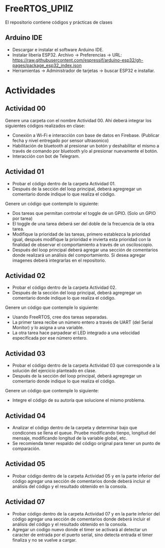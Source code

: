# FreeRTOS_UPIIZ
El repositorio contiene códigos y prácticas de clases 
## Arduino IDE
- Descargar e instalar el software Arduino IDE.
- Instalar libería ESP32. Archivo -> Preferencias -> URL: https://raw.githubusercontent.com/espressif/arduino-esp32/gh-pages/package_esp32_index.json
- Herramientas -> Administrador de tarjetas -> buscar ESP32 e installar. 
# Actividades
## Actividad 00
Genere una carpeta con el nombre Actividad 00. Ahí deberá integrar los siguientes códigos realizados en clase: 
- Conexión a Wi-Fi e interacción con base de datos en Firebase. (Publicar fecha y nivel entregado por sensor ultrasonico)
- Habilitación de bluetooth al presionar un botón y deshabilitar el mismo a través de comando por bluetooth y/o al presionar nuevamente el botón. 
- Interacción con bot de Telegram. 

## Actividad 01
- Probar el código dentro de la carpeta Actividad 01.
- Después de la sección del loop principal, deberá agregregar un comentario donde indique lo que realiza el código.  

Genere un código que contemple lo siguiente: 
- Dos tareas que permitan controlar el toggle de un GPIO. (Solo un GPIO por tarea)
- El toggle de una tarea deberá ser del doble de la frecuencia de la otra tarea. 
- Modifique la prioridad de las tareas, primero establezca la prioridad igual, después modifique la prioridad e invierta esta prioridad con la finalidad de observar el comportamiento a través de un osciloscopio. 
- Después del loop principal deberá agregar una sección de comentarios donde realizará un análisis del comportamiento. Si desea agregar imagenes deberá integrarlas en el repositorio. 

## Actividad 02

- Probar el código dentro de la carpeta Actividad 02.
- Después de la sección del loop principal, deberá agregregar un comentario donde indique lo que realiza el código.  

Genere un código que contemple lo siguiente: 
- Usando FreeRTOS, cree dos tareas separadas. 
- La primer tarea recibe un número entero a través de UART (del Serial Monitor) y lo asigna a una variable. 
- La otra tarea hace parpadear el LED integrado a una velocidad especificada por ese número entero. 

## Actividad 03

- Probar el código dentro de la carpeta Actividad 03 que corresponde a la solución del ejercicio planteado en clase.
- Después de la sección del loop principal, deberá agregregar un comentario donde indique lo que realiza el código.  

Genere un código que contemple lo siguiente: 
- Integre el código de su autoría que solucione el mismo problema. 

## Actividad 04
- Analizar el código dentro de la carpeta y determinar bajo que condicones se llena el queue. Pruebe modificando tienpo, longitud del mensaje, modificando longitud de la variable global, etc. 
- Se recomienda tener respaldo del código original para tener un punto de comparación.

## Actividad 05 
- Probar código dentro de la carpeta Actividad 05 y en la parte inferior del código agregar una sección de comentarios donde deberá incluir el análisis del código y el resultado obtenido en la consola.

## Actividad 07
- Probar código dentro de la carpeta Actividad 07 y en la parte inferior del código agregar una sección de comentarios donde deberá incluir el análisis del código y el resultado obtenido en la consola.
- Agregar un codigo nuevo donde el timer se activará al detectar un caracter de entrada por el puerto serial, sino detecta entrada el timer finaliza y no se vuelve a cargar. 

